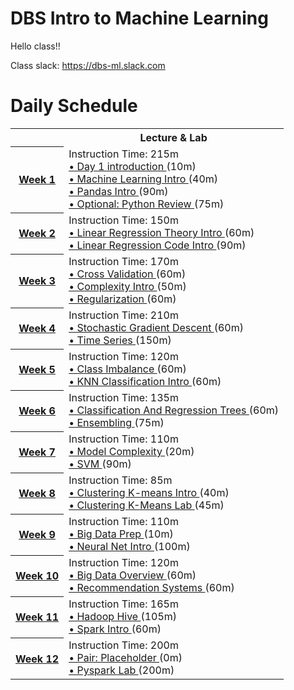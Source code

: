 # DBS Intro to Machine Learning

Hello class!!

Class slack: https://dbs-ml.slack.com

# Daily Schedule

<table>
<tbody>
<tr>
<th>&nbsp;</th>
<th>Lecture &amp; Lab</th>
</tr>
<tr>
<th><a href="/schedule/week-01"> Week 1 </a></th>
<td>Instruction Time: 215m <br /> <a href="/curriculum/ml_intro/day_1"> &bull; Day 1 introduction </a> (10m) <br /> <a href="/curriculum/ml_intro/machine-learning-intro"> &bull; Machine Learning Intro </a> (40m) <br /> <a href="/curriculum/ml_intro/pandas-intro"> &bull; Pandas Intro </a> (90m) <br /> <a href="/curriculum/ml_intro/python-review"> &bull; Optional: Python Review </a> (75m) </td>
</tr>
<tr>
<th><a href="/schedule/week-02"> Week 2 </a></th>
<td>Instruction Time: 150m <br /> <a href="/curriculum/ml_intro/linear-regression-theory-intro"> &bull; Linear Regression Theory Intro </a> (60m) <br /> <a href="/curriculum/ml_intro/linear-regression-code-intro"> &bull; Linear Regression Code Intro </a> (90m) </td>
</tr>
<tr>
<th><a href="/schedule/week-03"> Week 3 </a></th>
<td>Instruction Time: 170m <br /> <a href="/curriculum/ml_intro/cross-validation"> &bull; Cross Validation </a> (60m) <br /> <a href="/curriculum/ml_intro/complexity"> &bull; Complexity Intro </a> (50m) <br /> <a href="/curriculum/ml_intro/regularization"> &bull; Regularization </a> (60m) </td>
</tr>
<tr>
<th><a href="/schedule/week-04"> Week 4 </a></th>
<td>Instruction Time: 210m <br /> <a href="/curriculum/ml_intro/stochastic-gradient-descent"> &bull; Stochastic Gradient Descent </a> (60m) <br /> <a href="/curriculum/ml_intro/time-series"> &bull; Time Series </a> (150m) </td>
</tr>
<tr>
<th><a href="/schedule/week-05"> Week 5 </a></th>
<td>Instruction Time: 120m <br /> <a href="/curriculum/ml_intro/class-imbalance"> &bull; Class Imbalance </a> (60m) <br /> <a href="/curriculum/ml_intro/knn-classification-intro"> &bull; KNN Classification Intro </a> (60m) </td>
</tr>
<tr>
<th><a href="/schedule/week-06"> Week 6 </a></th>
<td>Instruction Time: 135m <br /> <a href="/curriculum/ml_intro/classification-and-regression-trees"> &bull; Classification And Regression Trees </a> (60m) <br /> <a href="/curriculum/ml_intro/ensembling"> &bull; Ensembling </a> (75m) </td>
</tr>
<tr>
<th><a href="/schedule/week-07"> Week 7 </a></th>
<td>Instruction Time: 110m <br /> <a href="/curriculum/ml_intro/model-complexity"> &bull; Model Complexity </a> (20m) <br /> <a href="/curriculum/ml_intro/svm"> &bull; SVM </a> (90m) </td>
</tr>
<tr>
<th><a href="/schedule/week-08"> Week 8 </a></th>
<td>Instruction Time: 85m <br /> <a href="/curriculum/ml_intro/clustering-kmeans-intro"> &bull; Clustering K-means Intro </a> (40m) <br /> <a href="/curriculum/ml_intro/clustering-kmeans-lab"> &bull; Clustering K-Means Lab </a> (45m) </td>
</tr>
<tr>
<th><a href="/schedule/week-09"> Week 9 </a></th>
<td>Instruction Time: 110m <br /> <a href="/curriculum/ml_intro/big-data-prep"> &bull; Big Data Prep </a> (10m) <br /> <a href="/curriculum/ml_intro/neural-net-intro"> &bull; Neural Net Intro </a> (100m) </td>
</tr>
<tr>
<th><a href="/schedule/week-10"> Week 10 </a></th>
<td>Instruction Time: 120m <br /> <a href="/curriculum/ml_intro/big-data-overview"> &bull; Big Data Overview </a> (60m) <br /> <a href="/curriculum/ml_intro/recommendation-systems"> &bull; Recommendation Systems </a> (60m) </td>
</tr>
<tr>
<th><a href="/schedule/week-11"> Week 11 </a></th>
<td>Instruction Time: 165m <br /> <a href="/curriculum/ml_intro/hadoop-hive"> &bull; Hadoop Hive </a> (105m) <br /> <a href="/curriculum/ml_intro/spark-intro"> &bull; Spark Intro </a> (60m) </td>
</tr>
<tr>
<th><a href="/schedule/week-12"> Week 12 </a></th>
<td>Instruction Time: 200m <br /> <a href="/pairs/knn"> &bull; Pair: Placeholder </a> (0m) <br /> <a href="/curriculum/ml_intro/pyspark-lab"> &bull; Pyspark Lab </a> (200m) </td>
</tr>
</tbody>
</table>


